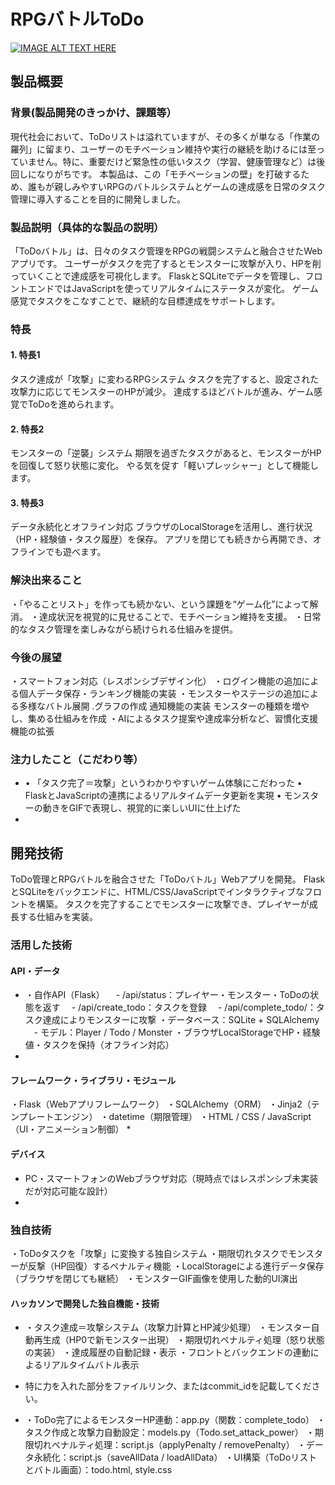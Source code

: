 # RPGバトルToDo

[![IMAGE ALT TEXT HERE](https://jphacks.com/wp-content/uploads/2025/05/JPHACKS2025_ogp.jpg)](https://www.youtube.com/watch?v=lA9EluZugD8)

## 製品概要
### 背景(製品開発のきっかけ、課題等）
現代社会において、ToDoリストは溢れていますが、その多くが単なる「作業の羅列」に留まり、ユーザーのモチベーション維持や実行の継続を助けるには至っていません。特に、重要だけど緊急性の低いタスク（学習、健康管理など）は後回しになりがちです。
本製品は、この「モチベーションの壁」を打破するため、誰もが親しみやすいRPGのバトルシステムとゲームの達成感を日常のタスク管理に導入することを目的に開発しました。

### 製品説明（具体的な製品の説明）
「ToDoバトル」は、日々のタスク管理をRPGの戦闘システムと融合させたWebアプリです。
ユーザーがタスクを完了するとモンスターに攻撃が入り、HPを削っていくことで達成感を可視化します。
FlaskとSQLiteでデータを管理し、フロントエンドではJavaScriptを使ってリアルタイムにステータスが変化。
ゲーム感覚でタスクをこなすことで、継続的な目標達成をサポートします。
### 特長
#### 1. 特長1
タスク達成が「攻撃」に変わるRPGシステム
タスクを完了すると、設定された攻撃力に応じてモンスターのHPが減少。
達成するほどバトルが進み、ゲーム感覚でToDoを進められます。
#### 2. 特長2
モンスターの「逆襲」システム
期限を過ぎたタスクがあると、モンスターがHPを回復して怒り状態に変化。
やる気を促す「軽いプレッシャー」として機能します。
#### 3. 特長3
データ永続化とオフライン対応
ブラウザのLocalStorageを活用し、進行状況（HP・経験値・タスク履歴）を保存。
アプリを閉じても続きから再開でき、オフラインでも遊べます。
### 解決出来ること
・「やることリスト」を作っても続かない、という課題を“ゲーム化”によって解消。
・達成状況を視覚的に見せることで、モチベーション維持を支援。
・日常的なタスク管理を楽しみながら続けられる仕組みを提供。
### 今後の展望
・スマートフォン対応（レスポンシブデザイン化）
・ログイン機能の追加による個人データ保存・ランキング機能の実装
・モンスターやステージの追加による多様なバトル展開
.グラフの作成
通知機能の実装
モンスターの種類を増やし、集める仕組みを作成
・AIによるタスク提案や達成率分析など、習慣化支援機能の拡張
### 注力したこと（こだわり等）
* •	「タスク完了＝攻撃」というわかりやすいゲーム体験にこだわった
	•	FlaskとJavaScriptの連携によるリアルタイムデータ更新を実現
	•	モンスターの動きをGIFで表現し、視覚的に楽しいUIに仕上げた
* 

## 開発技術
ToDo管理とRPGバトルを融合させた「ToDoバトル」Webアプリを開発。
FlaskとSQLiteをバックエンドに、HTML/CSS/JavaScriptでインタラクティブなフロントを構築。
タスクを完了することでモンスターに攻撃でき、プレイヤーが成長する仕組みを実装。
### 活用した技術
#### API・データ
*  ・自作API（Flask）
　- /api/status：プレイヤー・モンスター・ToDoの状態を返す
　- /api/create_todo：タスクを登録
　- /api/complete_todo/<id>：タスク達成によりモンスターに攻撃
・データベース：SQLite + SQLAlchemy
　- モデル：Player / Todo / Monster
・ブラウザLocalStorageでHP・経験値・タスクを保持（オフライン対応）
* 

#### フレームワーク・ライブラリ・モジュール
・Flask（Webアプリフレームワーク）
・SQLAlchemy（ORM）
・Jinja2（テンプレートエンジン）
・datetime（期限管理）
・HTML / CSS / JavaScript（UI・アニメーション制御）
* 

#### デバイス
* PC・スマートフォンのWebブラウザ対応（現時点ではレスポンシブ未実装だが対応可能な設計）
* 

### 独自技術
・ToDoタスクを「攻撃」に変換する独自システム
・期限切れタスクでモンスターが反撃（HP回復）するペナルティ機能
・LocalStorageによる進行データ保存（ブラウザを閉じても継続）
・モンスターGIF画像を使用した動的UI演出
#### ハッカソンで開発した独自機能・技術
* ・タスク達成＝攻撃システム（攻撃力計算とHP減少処理）
・モンスター自動再生成（HP0で新モンスター出現）
・期限切れペナルティ処理（怒り状態の実装）
・達成履歴の自動記録・表示
・フロントとバックエンドの連動によるリアルタイムバトル表示

* 特に力を入れた部分をファイルリンク、またはcommit_idを記載してください。
* ・ToDo完了によるモンスターHP連動：app.py（関数：complete_todo）
・タスク作成と攻撃力自動設定：models.py（Todo.set_attack_power）
・期限切れペナルティ処理：script.js（applyPenalty / removePenalty）
・データ永続化：script.js（saveAllData / loadAllData）
・UI構築（ToDoリストとバトル画面）：todo.html, style.css
